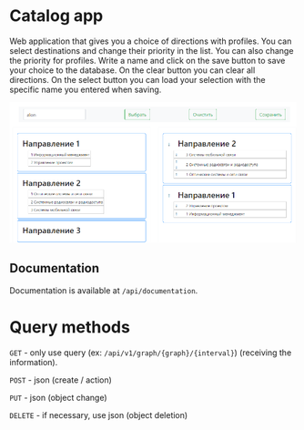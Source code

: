 # Catalog app

Web application that gives you a choice of directions with profiles. You can select destinations and change their priority in the list. You can also change the priority for profiles. Write a name and click on the save button to save your choice to the database. On the clear button you can clear all directions. On the select button you can load your selection with the specific name you entered when saving.

![alt text](https://github.com/ewilliam8/nodejs-catalog/blob/master/readme/1.png?raw=true)

## Documentation

Documentation is available at `/api/documentation`. 

# Query methods

`GET` - only use query (ex: `/api/v1/graph/{graph}/{interval}`) (receiving the information).

`POST` - json (create / action)

`PUT` - json (object change)

`DELETE` - if necessary, use json (object deletion)


